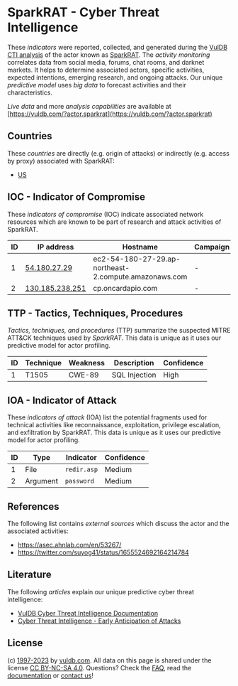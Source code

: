 # SparkRAT - Cyber Threat Intelligence

These _indicators_ were reported, collected, and generated during the [VulDB CTI analysis](https://vuldb.com/?kb.cti) of the actor known as [SparkRAT](https://vuldb.com/?actor.sparkrat). The _activity monitoring_ correlates data from social media, forums, chat rooms, and darknet markets. It helps to determine associated actors, specific activities, expected intentions, emerging research, and ongoing attacks. Our unique _predictive model_ uses _big data_ to forecast activities and their characteristics.

_Live data_ and more _analysis capabilities_ are available at [https://vuldb.com/?actor.sparkrat](https://vuldb.com/?actor.sparkrat)

## Countries

These _countries_ are directly (e.g. origin of attacks) or indirectly (e.g. access by proxy) associated with SparkRAT:

* [US](https://vuldb.com/?country.us)

## IOC - Indicator of Compromise

These _indicators of compromise_ (IOC) indicate associated network resources which are known to be part of research and attack activities of SparkRAT.

ID | IP address | Hostname | Campaign | Confidence
-- | ---------- | -------- | -------- | ----------
1 | [54.180.27.29](https://vuldb.com/?ip.54.180.27.29) | ec2-54-180-27-29.ap-northeast-2.compute.amazonaws.com | - | Medium
2 | [130.185.238.251](https://vuldb.com/?ip.130.185.238.251) | cp.oncardapio.com | - | High

## TTP - Tactics, Techniques, Procedures

_Tactics, techniques, and procedures_ (TTP) summarize the suspected MITRE ATT&CK techniques used by _SparkRAT_. This data is unique as it uses our predictive model for actor profiling.

ID | Technique | Weakness | Description | Confidence
-- | --------- | -------- | ----------- | ----------
1 | T1505 | CWE-89 | SQL Injection | High

## IOA - Indicator of Attack

These _indicators of attack_ (IOA) list the potential fragments used for technical activities like reconnaissance, exploitation, privilege escalation, and exfiltration by SparkRAT. This data is unique as it uses our predictive model for actor profiling.

ID | Type | Indicator | Confidence
-- | ---- | --------- | ----------
1 | File | `redir.asp` | Medium
2 | Argument | `password` | Medium

## References

The following list contains _external sources_ which discuss the actor and the associated activities:

* https://asec.ahnlab.com/en/53267/
* https://twitter.com/suyog41/status/1655524692164214784

## Literature

The following _articles_ explain our unique predictive cyber threat intelligence:

* [VulDB Cyber Threat Intelligence Documentation](https://vuldb.com/?kb.cti)
* [Cyber Threat Intelligence - Early Anticipation of Attacks](https://www.scip.ch/en/?labs.20201022)

## License

(c) [1997-2023](https://vuldb.com/?kb.changelog) by [vuldb.com](https://vuldb.com/?kb.about). All data on this page is shared under the license [CC BY-NC-SA 4.0](https://creativecommons.org/licenses/by-nc-sa/4.0/). Questions? Check the [FAQ](https://vuldb.com/?kb.faq), read the [documentation](https://vuldb.com/?kb) or [contact us](https://vuldb.com/?contact)!
